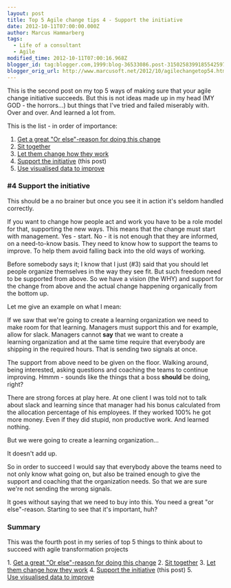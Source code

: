 ```yaml
---
layout: post
title: Top 5 Agile change tips 4 - Support the initiative
date: 2012-10-11T07:00:00.000Z
author: Marcus Hammarberg
tags:
  - Life of a consultant
  - Agile
modified_time: 2012-10-11T07:00:16.968Z
blogger_id: tag:blogger.com,1999:blog-36533086.post-3150258399185542597
blogger_orig_url: http://www.marcusoft.net/2012/10/agilechangetop54.html
---
```



<div class="p1">

This is the second post on my top 5 ways of making sure that your agile
change initiative succeeds. But this is not ideas made up in my head (MY
GOD - the horrors...) but things that I've tried and failed miserably
with. Over and over. And learned a lot from.

</div>

<div class="p1">

This is the list - in order of importance:

</div>

1. <a href="http://www.marcusoft.net/2012/10/agilechangetop51.html"
    target="_blank">Get a great "Or else"-reason for doing this change</a>
2. <a href="http://www.marcusoft.net/2012/10/agilechangetop52.html"
    target="_blank">Sit together</a>
3. <a href="http://www.marcusoft.net/2012/10/agilechangetop53.html"
    target="_blank">Let them change how they work</a>
4. <a href="http://www.marcusoft.net/2012/10/agilechangetop54.html"
    target="_blank">Support the initiative</a> (this post)
5. <a href="http://www.marcusoft.net/2012/10/agilechangetop55.html"
    target="_blank">Use visualised data to improve</a>

### \#4 Support the initiative

<div>

This should be a no brainer but once you see it in action it's seldom
handled correctly.

</div>

<div>
</div>

<div>

If you want to change how people act and work you have to be a role
model for that, supporting the new ways. This means that the change must
start with management. Yes - start. No - it is not enough that they are
informed, on a need-to-know basis. They need to know how to support the
teams to improve. To help them avoid falling back into the old ways of
working.

</div>

<div>
</div>

<div>

Before somebody says it; I know that I just (#3) said that you should
let people organize themselves in the way they see fit. But such freedom
need to be supported from above. So we have a vision (the WHY) and
support for the change from above and the actual change happening
organically from the bottom up.

</div>

<div>
</div>

<div>

Let me give an example on what I mean:

</div>

<div>

If we saw that we're going to create a learning organization we need to
make room for that learning. Managers must support this and for example,
allow for slack. Managers cannot **say** that we want to create a
learning organization and at the same time require that everybody are
shipping in the required hours. That is sending two signals at once.

</div>

<div>

The support from above need to be given on the floor. Walking around,
being interested, asking questions and coaching the teams to continue
improving. Hmmm - sounds like the things that a boss **should** be
doing, right?

</div>

<div>
</div>

<div>

There are strong forces at play here. At one client I was told not to
talk about slack and learning since that manager had his bonus
calculated from the allocation percentage of his employees. If they
worked 100% he got more money. Even if they did stupid, non productive
work. And learned nothing.

</div>

<div>

But we were going to create a learning organization...  

</div>

<div>

It doesn't add up.

</div>

<div>
</div>

<div>

So in order to succeed I would say that everybody above the teams need
to not only know what going on, but also be trained enough to give the
support and coaching that the organization needs. So that we are sure
we're not sending the wrong signals.

</div>

<div>

It goes without saying that we need to buy into this. You need a great
"or else"-reason. Starting to see that it's important, huh?

</div>

### Summary

<div>

<div class="p1">

This was the fourth post in my series of top 5 things to think about to
succeed with agile transformation projects  

</div>

</div>

<div>
1.  <a href="http://www.marcusoft.net/2012/10/agilechangetop51.html"
    target="_blank">Get a great "Or else"-reason for doing this change</a>
2.  <a href="http://www.marcusoft.net/2012/10/agilechangetop52.html"
    target="_blank">Sit together</a>
3.  <a href="http://www.marcusoft.net/2012/10/agilechangetop53.html"
    target="_blank">Let them change how they work</a>
4.  <a href="http://www.marcusoft.net/2012/10/agilechangetop54.html"
    target="_blank">Support the initiative</a> (this post)
5.  <a href="http://www.marcusoft.net/2012/10/agilechangetop55.html"
    target="_blank">Use visualised data to improve</a>

</div>
